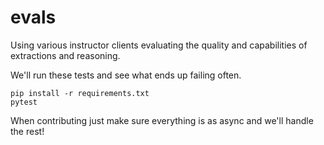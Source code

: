 # evals

Using various instructor clients evaluating the quality and capabilities of extractions and reasoning.

We'll run these tests and see what ends up failing often.

```
pip install -r requirements.txt
pytest 
```

When contributing just make sure everything is as async and we'll handle the rest!

